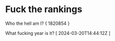 # Fuck the rankings

Who the hell am I?
{ 1820854 }

What fucking year is it?
[ 2024-03-20T14:44:12Z ]
